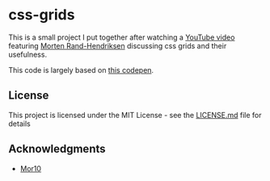 # css-grids

This is a small project I put together after watching a [YouTube video](https://youtu.be/7kVeCqQCxlk) featuring [Morten Rand-Hendriksen](https://mor10.com/) discussing css grids and their usefulness.

This code is largely based on [this codepen](https://codepen.io/mor10/pen/NjeqyX).

## License

This project is licensed under the MIT License - see the [LICENSE.md](LICENSE.md) file for details

## Acknowledgments

* [Mor10](https://github.com/mor10)